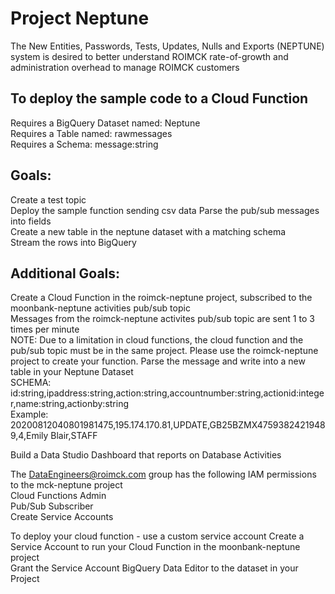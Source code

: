 # Project Neptune
The New Entities, Passwords, Tests, Updates, Nulls and Exports (NEPTUNE) system is desired to better understand ROIMCK rate-of-growth and administration overhead to manage ROIMCK customers

## To deploy the sample code to a Cloud Function  
Requires a BigQuery Dataset named: Neptune  
Requires a Table named: rawmessages  
Requires a Schema:  message:string  

## Goals:  
Create a test topic  
Deploy the sample function sending csv data 
Parse the pub/sub messages into fields  
Create a new table in the neptune dataset with a matching schema  
Stream the rows into BigQuery  

## Additional Goals:  
Create a Cloud Function in the roimck-neptune project, subscribed to the moonbank-neptune activities pub/sub topic  
  Messages from the roimck-neptune activites pub/sub topic are sent 1 to 3 times per minute  
  NOTE: Due to a limitation in cloud functions, the cloud function and the pub/sub topic must be in the same project. Please use the roimck-neptune project to create your function. 
Parse the message and write into a new table in your Neptune Dataset  
  SCHEMA: id:string,ipaddress:string,action:string,accountnumber:string,actionid:integer,name:string,actionby:string    
  Example: 20200812040801981475,195.174.170.81,UPDATE,GB25BZMX47593824219489,4,Emily Blair,STAFF  

Build a Data Studio Dashboard that reports on Database Activities    

The DataEngineers@roimck.com group has the following IAM permissions to the mck-neptune project  
  Cloud Functions Admin  
  Pub/Sub Subscriber  
  Create Service Accounts  

To deploy your cloud function - use a custom service account
  Create a Service Account to run your Cloud Function in the moonbank-neptune project  
  Grant the Service Account BigQuery Data Editor to the dataset in your Project  
